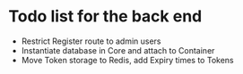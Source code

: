 # Todo list for the back end

* Restrict Register route to admin users
* Instantiate database in Core and attach to Container
* Move Token storage to Redis, add Expiry times to Tokens